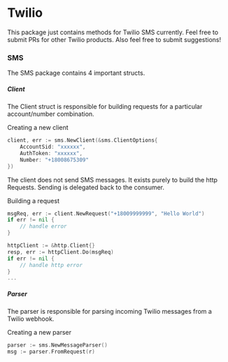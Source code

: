 # Twilio
This package just contains methods for Twilio SMS currently. Feel free to submit PRs for 
other Twilio products. Also feel free to submit suggestions!

### SMS
The SMS package contains 4 important structs.


##### Client
The Client struct is responsible for building requests for
a particular account/number combination.

Creating a new client

````go
client, err := sms.NewClient(&sms.ClientOptions{
    AccountSid: "xxxxxx",
    AuthToken: "xxxxxx",
    Number: "+18008675309"
})
````

The client does not send SMS messages. It exists purely to
build the http Requests. Sending is delegated back to the consumer.

Building a request
```go
msgReq, err := client.NewRequest("+18009999999", "Hello World")
if err != nil {
	// handle error
}

httpClient := &http.Client{}
resp, err := httpClient.Do(msgReq)
if err != nil {
	// handle http error
}
...
```

##### Parser
The parser is responsible for parsing incoming Twilio
messages from a Twilio webhook.

Creating a new parser

````go
parser := sms.NewMessageParser()
msg := parser.FromRequest(r)
````
